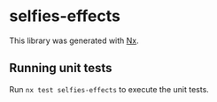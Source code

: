 # selfies-effects

This library was generated with [Nx](https://nx.dev).

## Running unit tests

Run `nx test selfies-effects` to execute the unit tests.
